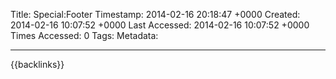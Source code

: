 Title: Special:Footer
Timestamp: 2014-02-16 20:18:47 +0000
Created: 2014-02-16 10:07:52 +0000
Last Accessed: 2014-02-16 10:07:52 +0000
Times Accessed: 0
Tags: 
Metadata: 

---
{{backlinks}}